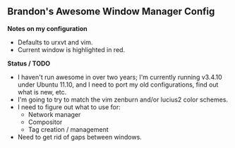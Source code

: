 Brandon's Awesome Window Manager Config
---------------------------------------

**Notes on my configuration**
* Defaults to urxvt and vim. 
* Current window is highlighted in red.

**Status / TODO** 
* I haven't run awesome in over two years;
  I'm currently running v3.4.10 under Ubuntu 11.10, and I need to port my 
  old configurations, find out what is new, etc. 
* I'm going to try to match the vim zenburn and/or lucius2 color schemes. 
* I need to figure out what to use for:
	* Network manager 
	* Compositor 
	* Tag creation / management 
* Need to get rid of gaps between windows. 
